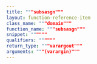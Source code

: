 ```yaml
---
title: """subsasgn"""
layout: function-reference-item
class_name: """domain"""
function_name: """subsasgn"""
snippet: """"""
qualifiers: """"""
return_type: """varargout"""
arguments: """(varargin)"""
---
```


